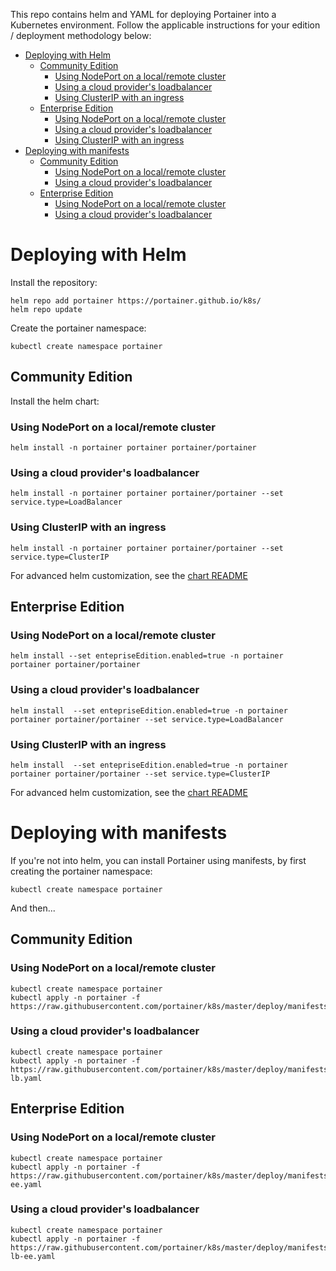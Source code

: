 
This repo contains helm and YAML for deploying Portainer into a Kubernetes environment. Follow the applicable instructions for your edition / deployment methodology below:

- [Deploying with Helm](#deploying-with-helm)
  - [Community Edition](#community-edition)
    - [Using NodePort on a local/remote cluster](#using-nodeport-on-a-localremote-cluster)
    - [Using a cloud provider's loadbalancer](#using-a-cloud-providers-loadbalancer)
    - [Using ClusterIP with an ingress](#using-clusterip-with-an-ingress)
  - [Enterprise Edition](#enterprise-edition)
    - [Using NodePort on a local/remote cluster](#using-nodeport-on-a-localremote-cluster-1)
    - [Using a cloud provider's loadbalancer](#using-a-cloud-providers-loadbalancer-1)
    - [Using ClusterIP with an ingress](#using-clusterip-with-an-ingress-1)
- [Deploying with manifests](#deploying-with-manifests)
  - [Community Edition](#community-edition-1)
    - [Using NodePort on a local/remote cluster](#using-nodeport-on-a-localremote-cluster-2)
    - [Using a cloud provider's loadbalancer](#using-a-cloud-providers-loadbalancer-2)
  - [Enterprise Edition](#enterprise-edition-1)
    - [Using NodePort on a local/remote cluster](#using-nodeport-on-a-localremote-cluster-3)
    - [Using a cloud provider's loadbalancer](#using-a-cloud-providers-loadbalancer-3)




# Deploying with Helm

Install the repository:

```
helm repo add portainer https://portainer.github.io/k8s/
helm repo update
```

Create the portainer namespace:

```
kubectl create namespace portainer
```

## Community Edition

Install the helm chart:

### Using NodePort on a local/remote cluster

```
helm install -n portainer portainer portainer/portainer
```

###  Using a cloud provider's loadbalancer

```
helm install -n portainer portainer portainer/portainer --set service.type=LoadBalancer
```


### Using ClusterIP with an ingress

```
helm install -n portainer portainer portainer/portainer --set service.type=ClusterIP
```

For advanced helm customization, see the [chart README](/charts/portainer/README.md)

## Enterprise Edition

### Using NodePort on a local/remote cluster

```
helm install --set entepriseEdition.enabled=true -n portainer portainer portainer/portainer
```

###  Using a cloud provider's loadbalancer

```
helm install  --set entepriseEdition.enabled=true -n portainer portainer portainer/portainer --set service.type=LoadBalancer
```


### Using ClusterIP with an ingress

```
helm install  --set entepriseEdition.enabled=true -n portainer portainer portainer/portainer --set service.type=ClusterIP
```

For advanced helm customization, see the [chart README](/charts/portainer/README.md)

# Deploying with manifests

If you're not into helm, you can install Portainer using manifests, by first creating the portainer namespace:

```
kubectl create namespace portainer
```

And then...

## Community Edition

### Using NodePort on a local/remote cluster

```
kubectl create namespace portainer
kubectl apply -n portainer -f https://raw.githubusercontent.com/portainer/k8s/master/deploy/manifests/portainer/portainer.yaml
```

###  Using a cloud provider's loadbalancer

```
kubectl create namespace portainer
kubectl apply -n portainer -f https://raw.githubusercontent.com/portainer/k8s/master/deploy/manifests/portainer/portainer-lb.yaml
```

## Enterprise Edition

### Using NodePort on a local/remote cluster

```
kubectl create namespace portainer
kubectl apply -n portainer -f https://raw.githubusercontent.com/portainer/k8s/master/deploy/manifests/portainer/portainer-ee.yaml
```

###  Using a cloud provider's loadbalancer

```
kubectl create namespace portainer
kubectl apply -n portainer -f https://raw.githubusercontent.com/portainer/k8s/master/deploy/manifests/portainer/portainer-lb-ee.yaml
```
